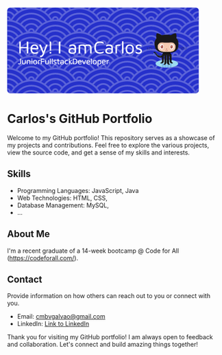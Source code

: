 ![Header](./github-header-image.png)

# Carlos's GitHub Portfolio

Welcome to my GitHub portfolio! This repository serves as a showcase of my projects and contributions. Feel free to explore the various projects, view the source code, and get a sense of my skills and interests.
<!--
## Projects

### Project 1: [Project Name](Link to Project)

![Project Image/Logo](Link to Image)

Brief description of the project. Highlight key features and technologies used. Provide a link to the project for further exploration.

### Project 2: [Project Name](Link to Project)

![Project Image/Logo](Link to Image)

Brief description of the project. Highlight key features and technologies used. Provide a link to the project for further exploration.

### ...

(Add more projects as necessary)

## Contributions

List any significant contributions you've made to open-source projects or collaborations with others.

- [Contribution Name 1](Link to Contribution)
- [Contribution Name 2](Link to Contribution)
- ...
-->
## Skills

- Programming Languages: JavaScript, Java
- Web Technologies: HTML, CSS, <!--React.js-->
- Database Management: MySQL, <!-- MongoDB -->
- ...

## About Me

I'm a recent graduate of a 14-week bootcamp @ Code for All (https://codeforall.com/).
<!--
Briefly introduce yourself, your background, and your interests. Include any relevant details that showcase your passion for coding and technology.
-->
## Contact

Provide information on how others can reach out to you or connect with you.

- Email: cmbvgalvao@gmail.com
- LinkedIn: [Link to LinkedIn](https://www.linkedin.com/in/carlosgalvao13/)
<!--
## License

Specify the license for your projects if applicable. Choose an appropriate open-source license.

---
-->
Thank you for visiting my GitHub portfolio! I am always open to feedback and collaboration. Let's connect and build amazing things together!



<!--

### Hi there 👋
I'm Carlos from Portugal
I'm a recent graduate of a 14-week bootcamp @ Code for All (https://codeforall.com/).
-->


<!--
**cmbvgalvao/cmbvgalvao** is a ✨ _special_ ✨ repository because its `README.md` (this file) appears on your GitHub profile.

Here are some ideas to get you started:

- 🔭 I’m currently working on ...
- 🌱 I’m currently learning ...
- 👯 I’m looking to collaborate on ...
- 🤔 I’m looking for help with ...
- 💬 Ask me about ...
- 📫 How to reach me: ...
- 😄 Pronouns: ...
- ⚡ Fun fact: ...
-->
